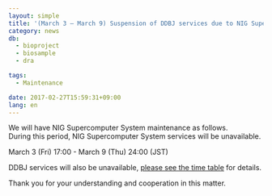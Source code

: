 ```yaml
---
layout: simple
title: '(March 3 – March 9) Suspension of DDBJ services due to NIG Supercomputer maintenance'
category: news
db:
  - bioproject
  - biosample
  - dra

tags:
  - Maintenance

date: 2017-02-27T15:59:31+09:00
lang: en
---
```


<p>We will have NIG Supercomputer System maintenance as follows.<br>During this period, NIG Supercomputer System services will be unavailable.</p>

<p>March 3 (Fri) 17:00 - March 9 (Thu) 24:00 (JST)</p>

<p>DDBJ services will also be unavailable, <a href="/news/en/wn170223-e.html">please see the time table</a> for details.</p>

<p>Thank you for your understanding and cooperation in this matter.</p>
